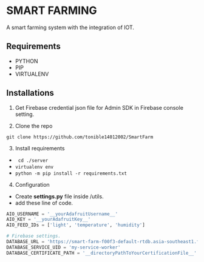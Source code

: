 # SMART FARMING
A smart farming system with the integration of IOT.

## Requirements
* PYTHON
* PIP
* VIRTUALENV

## Installations
1. Get Firebase credential json file for Admin SDK in Firebase console setting.

2. Clone the repo
``` git
git clone https://github.com/tonible14012002/SmartFarm
```
3. Install requirements

* ` cd ./server`
* `virtualenv env`
* `python -m pip install -r requirements.txt`

4. Configuration
* Create **settings.py** file inside /utils.
* add these line of code.
``` python 
AIO_USERNAME = '__yourAdafruitUsername__'
AIO_KEY = '__yourAdafruitKey__'
AIO_FEED_IDs = ['light', 'temperature', 'humidity']

# Firebase settings.
DATABASE_URL = 'https://smart-farm-f00f3-default-rtdb.asia-southeast1.firebasedatabase.app/'
DATABASE_SERVICE_UID = 'my-service-worker'
DATABASE_CERTIFICATE_PATH = '__directoryPathToYourCertificationFile__'

```